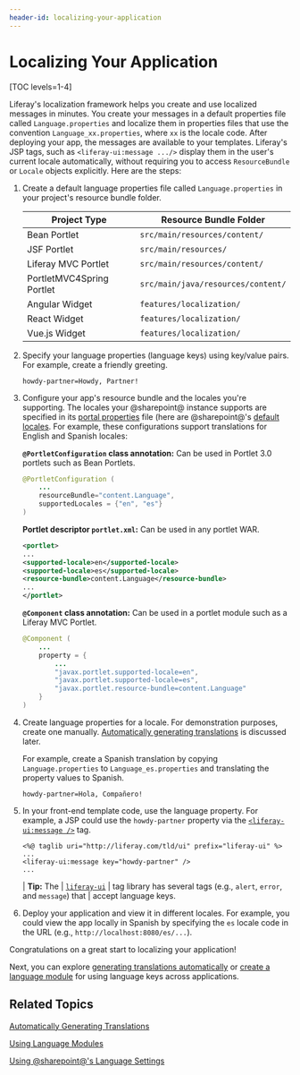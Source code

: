 ```yaml
---
header-id: localizing-your-application
---
```


# Localizing Your Application

[TOC levels=1-4]

Liferay's localization framework helps you create and use localized messages
in minutes. You create your messages in a default properties file called
`Language.properties` and localize them in properties files that use the
convention `Language_xx.properties`, where `xx` is the locale code. After
deploying your app, the messages are available to your templates. Liferay's JSP
tags, such as `<liferay-ui:message .../>` display them in the user's current
locale automatically, without requiring you to access
`ResourceBundle` or `Locale` objects explicitly. Here are the steps: 

1.  Create a default language properties file called `Language.properties` in 
    your project's resource bundle folder. 

    | Project Type              | Resource Bundle Folder |
    | ------------------------- | ---------------------- |
    | Bean Portlet              | `src/main/resources/content/` |
    | JSF Portlet               | `src/main/resources/` |
    | Liferay MVC Portlet       | `src/main/resources/content/` |
    | PortletMVC4Spring Portlet | `src/main/java/resources/content/` |
    | Angular Widget            | `features/localization/` |
    | React Widget              | `features/localization/` |
    | Vue.js Widget             | `features/localization/` |

2.  Specify your language properties (language keys) using key/value pairs. For 
    example, create a friendly greeting. 

    ```properties
    howdy-partner=Howdy, Partner!
    ```

3.  Configure your app's resource bundle and the locales you're supporting. The 
    locales your @sharepoint@ instance supports are specified in its [portal
    properties](/docs/7-2/deploy/-/knowledge_base/d/portal-properties) file
    (here are @sharepoint@'s [default
    locales]((@platform-ref@/7.2-latest/propertiesdoc/portal.properties.html#Languages%20and%20Time%20Zones)).
    For example, these configurations support translations for English and
    Spanish locales: 

    **`@PortletConfiguration` class annotation:** Can be used in Portlet 3.0
    portlets such as Bean Portlets.

    ```java
    @PortletConfiguration (
        ...
        resourceBundle="content.Language",
        supportedLocales = {"en", "es"}
    )
    ```

    **Portlet descriptor `portlet.xml`:** Can be used in any portlet WAR. 

    ```xml 
    <portlet>
    ...
    <supported-locale>en</supported-locale>
    <supported-locale>es</supported-locale>
    <resource-bundle>content.Language</resource-bundle>
    ...
    </portlet>
    ```

    **`@Component` class annotation:** Can be used in a portlet module such as a
    Liferay MVC Portlet. 

    ```java
    @Component (
        ...
        property = {
            ...
            "javax.portlet.supported-locale=en",
            "javax.portlet.supported-locale=es",
            "javax.portlet.resource-bundle=content.Language"
        }
    )
    ```

4.  Create language properties for a locale. For demonstration purposes, create 
    one manually. [Automatically generating
    translations](/docs/7-2/frameworks/-/knowledge_base/f/automatically-generating-translations)
    is discussed later.

    For example, create a Spanish translation by copying `Language.properties`
    to `Language_es.properties` and translating the property values to Spanish. 

    ```properties 
    howdy-partner=Hola, Compañero!
    ```

5.  In your front-end template code, use the language property. For example, a 
    JSP could use the `howdy-partner` property via the
    [`<liferay-ui:message />`](@platform-ref@/7.2-latest/taglibs/util-taglib/liferay-ui/message.html) tag. 

    ```markup
    <%@ taglib uri="http://liferay.com/tld/ui" prefix="liferay-ui" %> 
    ...
    <liferay-ui:message key="howdy-partner" />
    ...
    ```

    | **Tip:** The
    | [`liferay-ui`](@platform-ref@/7.2-latest/taglibs/util-taglib/liferay-ui/tld-summary.html)
    | tag library has several tags (e.g., `alert`, `error`, and `message`) that
    | accept language keys. 

6.  Deploy your application and view it in different locales. For example, you 
    could view the app locally in Spanish by specifying the `es` locale code in
    the URL (e.g., `http://localhost:8080/es/...`). 

Congratulations on a great start to localizing your application!

Next, you can explore [generating translations automatically](/docs/7-2/frameworks/-/knowledge_base/f/automatically-generating-translations) 
or [create a language module](/docs/7-2/frameworks/-/knowledge_base/f/creating-a-language-module) 
for using language keys across applications. 

## Related Topics 

[Automatically Generating Translations](/docs/7-2/frameworks/-/knowledge_base/f/automatically-generating-translations)

[Using Language Modules](/docs/7-2/frameworks/-/knowledge_base/f/using-a-language-module)

[Using @sharepoint@'s Language Settings](/docs/7-2/frameworks/-/knowledge_base/f//docs/7-1/tutorials/-/knowledge_base/t/using-liferays-language-settings)
